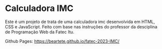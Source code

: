 # Calculadora IMC

Este é um projeto de trata de uma calculadora imc desenvolvida em HTML, CSS e JavaScript. Feito com base nas instruções do professor da desciplina de Programação Web da Fatec Itu.

Github Pages: https://beartete.github.io/fatec-2023-IMC/
